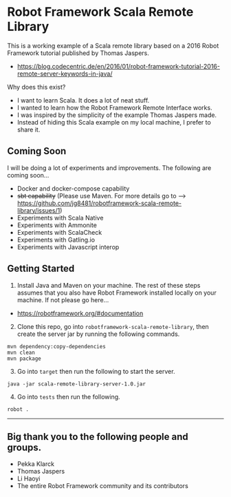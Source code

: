 # Robot Framework Scala Remote Library

This is a working example of a Scala remote library based on a 2016 Robot Framework tutorial published by Thomas Jaspers.

- https://blog.codecentric.de/en/2016/01/robot-framework-tutorial-2016-remote-server-keywords-in-java/

Why does this exist?
- I want to learn Scala. It does a lot of neat stuff.
- I wanted to learn how the Robot Framework Remote Interface works.
- I was inspired by the simplicity of the example Thomas Jaspers made.
- Instead of hiding this Scala example on my local machine, I prefer to share it.

## Coming Soon

I will be doing a lot of experiments and improvements. The following are coming soon...
- Docker and docker-compose capability
- ~~sbt capability~~ (Please use Maven. For more details go to --> https://github.com/jg8481/robotframework-scala-remote-library/issues/1)
- Experiments with Scala Native
- Experiments with Ammonite
- Experiments with ScalaCheck
- Experiments with Gatling.io
- Experiments with Javascript interop

## Getting Started

1) Install Java and Maven on your machine. The rest of these steps assumes that you also have Robot Framework installed locally on your machine. If not please go here...

- https://robotframework.org/#documentation

2) Clone this repo, go into `robotframework-scala-remote-library`, then create the server jar by running the following commands.

```
mvn dependency:copy-dependencies
mvn clean
mvn package
```

3) Go into `target` then run the following to start the server.

```
java -jar scala-remote-library-server-1.0.jar
```

4) Go into `tests` then run the following.

```
robot .
```

***

## Big thank you to the following people and groups.

- Pekka Klarck
- Thomas Jaspers
- Li Haoyi
- The entire Robot Framework community and its contributors

